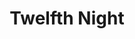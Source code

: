 ---
title: Twelfth Night
year: 1969
opening_date: 1969-01-10
closing_date: 1969-01-18
layout: productions
image:
image_caption:
image_credit:
playbill:
category:
Theatre: Theatre Jacksonville
Venue: Little Theatre
cast:
  Lady in Waiting:
    - Mary Ellen Calhoun
    - Phyllis Lippman
    - Vivienne Winemiller
  Musician: Robert Hilgenberg
  Curio: Leon Parsey
  Orsino: Robert Zienta
  Valentine: Jimmie Merrill
  Viola: Margaret Oehlbeck
  A Sea Captain: Herb Marks
  Sailor: Charles Wilson
  Sir Toby Belch: John Walker
  Maria: Pamela Garmon
  Sir Andrew Aguecheek: James Raney
  Feste: Gil Gimble
  Olivia: Margaret Winstead
  Malvolio: Bill Harriman
  Antonio: Edward Baker
  Sebastian: Wayne Wofford
  Fabian: Douglas Thomas
  Officer: Charles Wilson
  Priest: Herb Marks
crew:
  Director: Robert Knowles
  Original Music: Rosalind McCall
  Costume Designer: Robert Knowles
  Set Design: Ham Waddell
  Lighting Design: David Herwitz
  Stage Manager: Carolyn Courreges
  Lighting: 
    - Becky Williams
    - Hal Nearhoof
  Sound: Maria Alarcon
  Properties: 
    - Katy Raven
    - Jan Stevens
    - Lollie Raven
  Set Construction: 
    - Ham Waddell
    - Robert Fetters
    - Mary Fetters
    - Mike Fetters
    - Chris Fetters
    - Dave Herwitz
    - Carolyn Powers
    - Douglas Thomas
    - Becky Williams
    - Wayne Wofford
    - Mary Winstead
    - Suzanne Lanier
    - Lollie Raven
  Costume Construction: 
    - Mary Coyle
    - Nancy Gibson
  Make-up: 
    - John Walker
    - Debbie Dunn
    - Eddie Dyal
    - Marshal Grauer
    - Harriet Miltenberg
  Publicity: 
    - Rosa Harlan
    - L.A. Hanson
external_links:
---